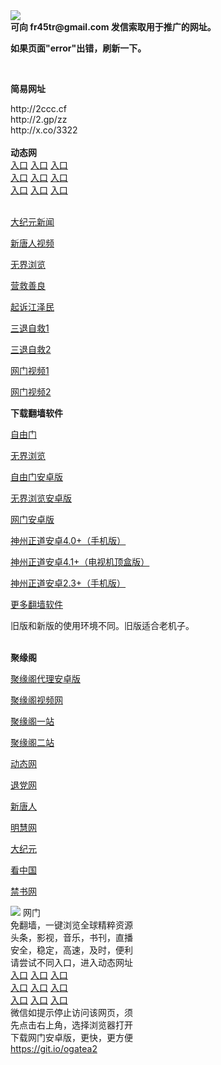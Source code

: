 <td align="center"><a target="_blank" href="https://raw.githubusercontent.com/szzd1/2/master/6.JPG"><img src="https://raw.githubusercontent.com/szzd1/2/master/6.JPG" style="max-width:100%;"></a></td><br>
<strong>可向 fr45tr@gmail.com 发信索取用于推广的网址。</strong>
<p><strong>如果页面"error"出错，刷新一下。</strong></p>
<br>
<p><strong>简易网址</strong></p>
http://2ccc.cf<br>
http://2.gp/zz<br>
http://x.co/3322<br>
<br>
<strong>动态网</strong>
<br>
      <a href="http://t.cn/R3kYMCF" rel="nofollow">入口</a>
      <a href="http://61.228.209.108/1" rel="nofollow">入口</a>
      <a href="http://tyjjcg.yspjgjq.gq/70cdtw" rel="nofollow">入口</a><br>
      <a href="http://tyjjcg.yspjgjq.gq/70hdtw" rel="nofollow">入口</a>
      <a href="http://tyjjcg.yspjgjq.gq/70ip03dw" rel="nofollow">入口</a>
      <a href="http://tyjjcg.yspjgjq.gq/70fdtw" rel="nofollow">入口</a><br>
      <a href="http://tyjjcg.yspjgjq.gq/70sdtw" rel="nofollow">入口</a>
      <a href="http://tyjjcg.yspjgjq.gq/70ip04dw" rel="nofollow">入口</a>
      <a href="http://tyjjcg.yspjgjq.gq/70hdtw" rel="nofollow">入口</a><br>

<br>
<p><a href="http://t.cn/R3kYMTV" rel="nofollow">大纪元新闻</a></p>
<p><a href="http://t.cn/R3kYMRI" rel="nofollow">新唐人视频</a></p>
<p><a href="http://t.cn/R3kYMuD" rel="nofollow">无界浏览</a></p>
<p><a href="http://tyjjcg.yspjgjq.gq/70gqg" rel="nofollow">营救善良</a></p>
<p><a href="http://tyjjcg.yspjgjq.gq/70gsj" rel="nofollow">起诉江泽民</a></p>
<p><a href="http://t.cn/R3kYMSV">三退自救1</a></p>
<p><a href="http://tyjjcg.yspjgjq.gq/70gst" rel="nofollow">三退自救2</a></p>
<p><a href="http://t.cn/R3kYMJ7" rel="nofollow">网门视频1</a></p>
<p><a href="http://hzeupo.kzmobjh.ml" rel="nofollow">网门视频2</a></p>
<p><strong>下载翻墙软件</strong></p>


<p><a href="https://git.io/fgp" rel="nofollow">自由门</a></p>
<p><a href="https://git.io/vEJlj rel="nofollow">无界浏览</a></p>
<p><a href="https://git.io/fgma" rel="nofollow">自由门安卓版</a></p>
<p><a href="https://s3.amazonaws.com/693/um.apk" rel="nofollow">无界浏览安卓版</a></p>
<p><a href="https://git.io/ogatea2">网门安卓版</a></p>
<p><a href="https://git.io/vQjqe" rel="nofollow">神州正道安卓4.0+（手机版）</a></p>
<p><a href="https://git.io/vAonz" rel="nofollow">神州正道安卓4.1+（电视机顶盒版）</a></p>
<p><a href="https://git.io/vA5GO" rel="nofollow">神州正道安卓2.3+（手机版）</a></p>
<p><a href="https://github.com/bannedbook/fanqiang/wiki">更多翻墙软件</a></p>
旧版和新版的使用环境不同。旧版适合老机子。<br>


<br>
<p><strong>聚缘阁</strong></p>
<p><a href="https://github.com/hao369/a/raw/master/j8.apk">聚缘阁代理安卓版</a></p>
<p><a href="https://jygbbs-1.herokuapp.com/" rel="nofollow">聚缘阁视频网</a></p>
<p><a href="http://hj.521f.cf/ij/" rel="nofollow">聚缘阁一站</a></p>
<p><a href="http://s3.zaas.cf" rel="nofollow">聚缘阁二站</a></p>
<p><a href="http://hj.521f.cf/523/?3654" rel="nofollow">动态网</a></p>
<p><a href="http://hj.521f.cf/523/?id=8" rel="nofollow">退党网</a></p>
<p><a href="http://hj.521f.cf/523/?id=5" rel="nofollow">新唐人</a></p>
<p><a href="http://hj.521f.cf/523/?id=3" rel="nofollow">明慧网</a></p>
<p><a href="http://hj.521f.cf/523/?id=7" rel="nofollow">大纪元</a></p>
<p><a href="http://hj.521f.cf/523/?id=11" rel="nofollow">看中国</a></p>
<p><a href="http://hj.521f.cf/523/?id=16" rel="nofollow">禁书网</a></p>
<td align="center"><a target="_blank" href="https://cloud.githubusercontent.com/assets/11880933/13434984/f430fae2-e012-11e5-814f-c2df1e82b247.jpg"><img src="https://cloud.githubusercontent.com/assets/11880933/13434984/f430fae2-e012-11e5-814f-c2df1e82b247.jpg" style="max-width:100%;"></a></td>
  </tr>
  <tr>
    <td align="center">网门<br>
      免翻墙，一键浏览全球精粹资源<br>
      头条，影视，音乐，书刊，直播<br>
      安全，稳定，高速，及时，便利<br>
    </td>
  </tr><tr>
    <td align="center">请尝试不同入口，进入动态网址<br>      
      <a href="https://s3.us-east-2.amazonaws.com/ogateh/show.htm?from=852" rel="nofollow">入口</a>
      <a href="https://s3.eu-west-2.amazonaws.com/ogatel/show.htm?from=852" rel="nofollow">入口</a>
      <a href="https://s3.amazonaws.com/ogate/show.htm?from=852" rel="nofollow">入口</a><br>
      <a href="https://s3.ap-northeast-2.amazonaws.com/ogates/show.htm?from=852" rel="nofollow">入口</a>
      <a href="https://s3.eu-central-1.amazonaws.com/ogatef/show.htm?from=852" rel="nofollow">入口</a>
      <a href="https://s3.ap-south-1.amazonaws.com/ogatem/show.htm?from=852" rel="nofollow">入口</a><br>
      <a href="https://s3-us-west-1.amazonaws.com/ogaten/show.htm?from=852" rel="nofollow">入口</a>
      <a href="https://s3.ca-central-1.amazonaws.com/ogatec/show.htm?from=852" rel="nofollow">入口</a>
      <a href="https://s3-ap-northeast-1.amazonaws.com/ogatet/show.htm?from=852" rel="nofollow">入口</a><br>
      微信如提示停止访问该网页，须<br>
      先点击右上角，选择浏览器打开<br>
    </td>
  </tr>
  <tr>
    <td align="center">
      下载网门安卓版，更快，更方便<br><a href="https://raw.githubusercontent.com/oGate2/up/master/oGate.apk" rel="nofollow">https://git.io/ogatea2</a><br>

